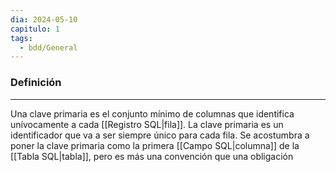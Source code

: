 ```yaml
---
dia: 2024-05-10
capitulo: 1
tags:
  - bdd/General
---
```

### Definición
---
Una clave primaria es el conjunto mínimo de columnas que identifica unívocamente a cada [[Registro SQL|fila]]. La clave primaria es un identificador que va a ser siempre único para cada fila. Se acostumbra a poner la clave primaria como la primera [[Campo SQL|columna]] de la [[Tabla SQL|tabla]], pero es más una convención que una obligación